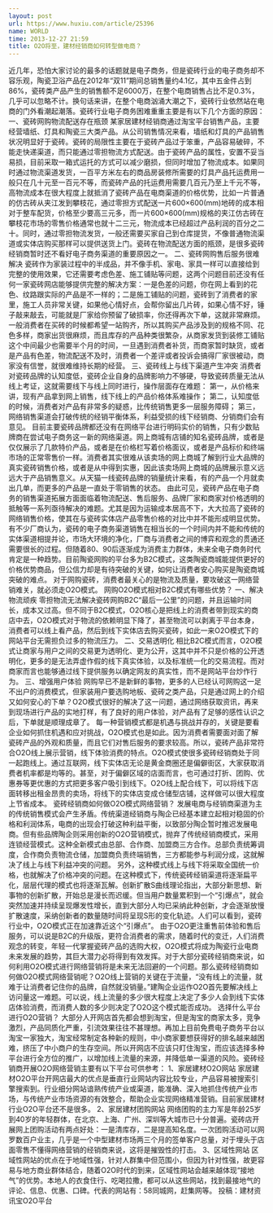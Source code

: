 ```yaml
---
layout: post
url: https://www.huxiu.com/article/25396
name: WORLD
time: 2013-12-27 21:59
title: O2O将至，建材经销商如何转型做电商？
---
```

近几年，恐怕大家讨论的最多的话题就是电子商务，但是瓷砖行业的电子商务却不容乐观，陶瓷卫浴产品在2012年“双11”期间总销售量约4.1亿，其中五金件占到86%，瓷砖类产品产生的销售额不足6000万，在整个电商销售占比不足0.3%，几乎可以忽略不计。换句话来讲，在整个电商汹涌大潮之下，瓷砖行业依然站在电商的门外看潮起潮落。瓷砖行业电子商务困难重重主要是有以下几个方面的原因： 一、瓷砖网购物流配送存在瓶颈 某家居建材经销商通过淘宝平台销售产品，主要经营墙纸、灯具和陶瓷三大类产品。从公司销售情况来看，墙纸和灯具的产品销售状况明显好于瓷砖。瓷砖的局限性主要在于瓷砖产品过于笨重，产品容易破碎，不能走快递渠道，而只能通过零担物流方式配送。由于瓷砖产品的属性，安置不妥当易损，目前采取一箱式运托的方式可以减少磨损，但同时增加了物流成本。如果同时通过物流渠道发货，一百平方米左右的商品房装修所需要的灯具产品托运费用一般只在几十元至一百元不等，而瓷砖产品的托运费用需要几百元乃至上千元不等，高物流成本在很大程度上就抵消了瓷砖产品在电商渠道的价格优势，比如一片普通的仿古砖从夹江发到攀枝花，通过零担方式配送一片600×600(mm)地砖的成本相对于整车配货，价格至少要高三元多，而一片600×600(mm)规格的夹江仿古砖在攀枝花市场的零售价格通常也就十二三元，物流成本已经超过产品利润的百分之二十。同时，通过零担物流发货，一般还需要买家自己到仓库提货，不像普通物流渠道或实体店购买那样可以提供送货上门。瓷砖在物流配送方面的瓶颈，是很多瓷砖经销商暂时还不看好电子商务渠道的重要原因之一。 二、瓷砖网购售后服务很难解决 瓷砖作为家装过程中的半成品，并不像手机、家电、家具一样可以直接给到完整的使用效果，它还需要考虑色差、施工铺贴等问题，这两个问题目前还没有任何一家瓷砖网店能够提供完整的解决方案：一是色差的问题，你在网上看到的花色、纹路跟实际的产品是不一样的；二是施工铺贴的问题，瓷砖到了消费者的家里，施工人员非常关键，如果他心情好点，会帮你留出几片砖，如果心情不好，锤子敲来敲去，可能就是厂家给你预留了破损率，你还得再次下单，这就非常麻烦。一般消费者在买砖的时候都希望一站购齐，所以其购买产品涉及到的规格不同、花色多样，商家出货很麻烦，而且库存的产品种类很繁杂，从商家发货到装修工铺贴这个中间最少也需要半个月的时间，一旦遇到消费者补货，而商家暂时缺货，或者是产品有色差，物流配送不及时，消费者一个差评或者投诉会搞得厂家很被动，商家没有信誉，就很难维持长期的经营。 三、瓷砖线上与线下渠道产生冲突 消费者对瓷砖品牌的认知度低，瓷砖企业自身的品牌影响力不够硬，导致瓷砖质量无法从线上考证，这就需要线下与线上同时进行，操作层面存在难题： 第一，从价格来讲，现有产品拿到网上销售，线下线上的产品价格体系难操作； 第二，认知度低的时候，消费者对产品有非常多的疑惑，比传统销售更多一层服务障碍； 第三，网络销售渠道会打破传统的经销平衡体系，利益受损的线下经销商、分销商们会有意见。 目前主要瓷砖品牌都还没有在网络平台进行明码实价的销售，只有少数贴牌商在尝试电子商务这一新的网络渠道。网上商城有店铺的知名瓷砖品牌，或者是仅仅展示了几款特价产品，或者是在价格栏写着价格面议，或者是产品标价和终端市场的正常零售价一样。消费者其实很难从该卖场的网上商城了解到行业大品牌的真实瓷砖销售价格，或者是从中得到实惠，因此该卖场网上商城的品牌展示意义远远大于产品销售意义。从天猫一线瓷砖品牌的销量统计来看，有的产品一个月就卖出几单，而更多的产品是一直处于零销售的状态。 由此可见，瓷砖产品在电子商务的销售渠道拓展方面面临着物流配送、售后服务、品牌厂家和商家对价格透明的抵触等一系列亟待解决的难题。尤其是因为运输成本居高不下，大大拉高了瓷砖的网络销售价格，使其在与瓷砖实体店产品零售价格的对比中并不能形成明显优势。有不少厂商认为，瓷砖的电子商务渠道销售在相当长的一个时间内并不能和传统的实体渠道相提并论，市场大环境的净化，厂商与消费者之间的博弈和观念的贯通还需要很长的过程。但随着80、90后逐渐成为消费主力群体，未来全电子商务时代肯定是一种趋势。目前陶瓷网购的平台多为B2C模式，这类陶瓷商城能提供更好的价格优势商品，但公信力却是有待突破的关键，如何让消费者安心购买是陶瓷商城突破的难点。 对于网购瓷砖，消费者最关心的是物流及质量，要攻破这一网络营销难关，就必须走O2O模式。 网购O2O模式相对B2C模式有哪些优势？ 一、解决物流顽疾 零担物流无法解决瓷砖网购B2C“最后一公里”的问题，并且运输时间长，成本又过高。但不同于B2C模式，O2O核心是把线上的消费者带到现实的商店中去，O2O模式对于物流的依赖明显下降了，甚至物流可以剥离于平台本身，消费者可以线上看产品，然后到线下实体店去购买瓷砖，如此一来O2O模式下的网站平台无需担负过多的物流压力。 二、交易透明化 相比B2C模式而言，O2O模式让商家与用户之间的交易更为透明化、更为公开，这其中并不只是价格的公开透明化，更多的是无法弄虚作假的线下真实体验，以及标准统一化的交易流程。而对商家而言也能够通过线下提供服务以确定网友的真实性，而不是网站平台炒作行为。 三、增强用户体验 网购早已不是新鲜的事物，更多的人已经认可网购这一足不出户的消费模式，但家装用户要选购地板、瓷砖之类产品，只是通过网上的介绍又如何安心的下单？O2O模式很好的解决了这一问题，通过网络获取资讯，再来到现场进行产品的实地打样，有了良好的用户体验，对产品有了足够的感性认识之后，下单就是顺理成章了。 每一种营销模式都是机遇与挑战并存的，关键是要看企业如何抓住机遇和应对挑战，O2O模式也是如此。因为消费者需要面对面了解瓷砖产品的外观和质量，而且它们对售后服务的要求较高。所以，瓷砖产品非常符合O2O线上展示营销，线下体验消费的特点。O2O模式使很多瓷砖经销商处于同一起跑线上。通过互联网，线下实体店无论是黄金商圈还是偏僻街区，大家获取消费者机率都是均等的。甚至，对于偏僻区域的店面而言，也可通过打折、团购、优惠券等更优惠的方式把更多客户吸引到线下。O2O线上配合线下，可以将线下店面转移出租金昂贵的卖场，将线下的实体店变成仓储型店铺，这样做可以很大程度上节省成本。 瓷砖经销商如何做O2O模式网络营销？ 发展电商与经销商渠道为主的传统销售模式会产生矛盾。传统渠道经销商与陶企已经基本建立起相对稳固的价格和利润体系，电商的出现会打破这种利益平衡，以致部分陶企暂时推迟发展电商。但有些品牌陶企则采用创新的O2O营销模式，抛弃了传统经销商模式，采用连锁经营模式。这种全新模式由总部、合作商、加盟商三方合作。总部负责统筹调度，合作商负责物流仓储，加盟商负责终端销售，三方都能参与利润分成，这就解决了线上与线下利益冲突的问题。 另外，这种模式线上与线下将采取全国统一价格，也就解决了价格冲突的问题。在这种模式下，传统瓷砖经销渠道将逐渐扁平化，层层代理的模式也将逐渐瓦解。创新扩散S曲线理论指出，大部分新思想、新事物的创新扩散，开始总是漫长而迟缓。但当用户数量累积到一个“引爆点”，就会突然加速并持续呈现爆发性增长，直到大部分人均已采纳此种创新，才会逐渐放慢扩散速度，采纳创新者的数量随时间将呈现S形的变化轨迹。人们可以看到，瓷砖行业中，O2O模式正在加速靠近这个“引爆点”。 由于O2O更注重售前体验和售后服务，可以说是B2C的升级版，更符合消费者的需求，随着时代的变迁，人们消费观念的转变，年轻一代掌握瓷砖产品的选购大权，O2O模式将成为陶瓷行业电商未来发展的趋势，其巨大潜力必将得到有效发挥。对于大部分瓷砖经销商来说，如何利用O2O模式进行网络营销将是未来无法回避的一个问题。那么瓷砖经销商如何做O2O模式网络营销呢？O2O线上营销的关键在于流量，“没有线上的流量，就难于让消费者记住你的品牌，自然就没销量。”建陶企业运作O2O首先要解决线上访问量这一难题。可以说，线上流量的多少很大程度上决定了多少人会到线下实体店体验消费，而消费人数的多少则决定了O2O这个模式能否成功。 选择什么平台进行O2O营销？ 大部分人开网店首先都会想到淘宝，但是淘宝的商家太多，竞争激烈，产品同质化严重，引流效果往往不甚理想。再加上目前免费电子商务平台以淘宝一家独大，淘宝经常制定各种新的规则，中小商家要想获得好的排名越来越困难，挤压了中小商户的生存空间。所以开网店不应该只盯住淘宝，而应该选择多种平台进行全方位的推广，以增加线上流量的来源，并降低单一渠道的风险。瓷砖经销商开展O2O网络营销主要有以下平台可供参考： 1、家居建材O2O网站 家居建材O2O平台开网店最大的优点是垂直行业网站内容比较专业，产品容易被搜索引擎搜索到。行业细分网站谙熟传统产业或渠道，能准确、深入地抓住传统产业市场，与传统产业市场资源的有效整合，帮助企业实现网络精准营销。目前家居建材行业O2O平台还不是很多。 2、家居建材团购网站 网络团购的主力军是年龄25岁到40岁的年轻群体，在北京、上海、广州、深圳等大城市已十分普遍。瓷砖店开展网上团购活动有两点好处：一是清库存，二是提高知名度。一次团购活动可以网罗数百户业主，几乎是一个中型建材市场两三个月的签单客户总量，对于埋头于店面零售不懂得网络营销的经销商来说，这将是摧毁性的打击。 3、区域性网站 区域性网站的优点在于地域性强，针对人群集中但范围小，但因为针对性强，故更容易与地方商业群体结合，随着O2O时代的到来，区域性网站会越来越体现“接地气”的优势。本地人的衣食住行、吃喝拉撒，都可以从这些网站，找到最接地气的评论、信息、优惠、口碑。代表的网站有：58同城网，赶集网等。 投稿：建材资讯宝O2O平台

